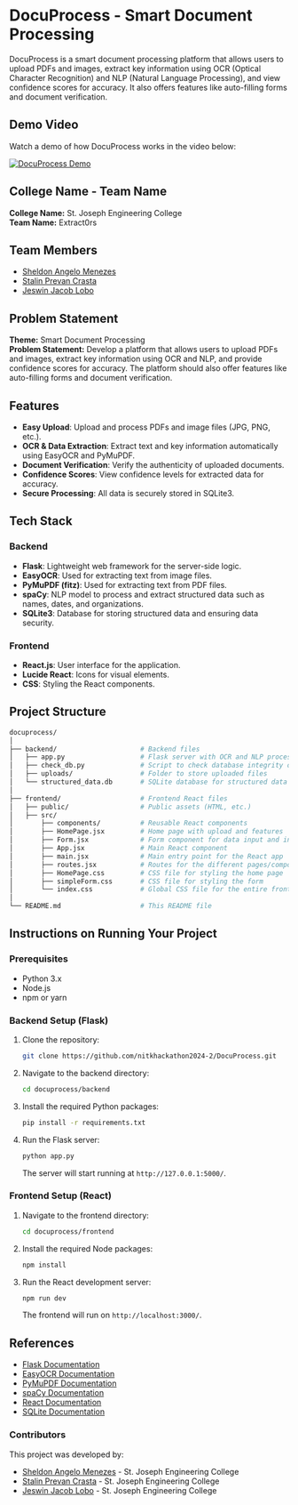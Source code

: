# DocuProcess - Smart Document Processing

DocuProcess is a smart document processing platform that allows users to upload PDFs and images, extract key information using OCR (Optical Character Recognition) and NLP (Natural Language Processing), and view confidence scores for accuracy. It also offers features like auto-filling forms and document verification.

## Demo Video

Watch a demo of how DocuProcess works in the video below:

[![DocuProcess Demo](https://i9.ytimg.com/vi_webp/ZGlslA-L7-U/mq1.webp?sqp=CKClzLgG-oaymwEmCMACELQB8quKqQMa8AEB-AH-CYAC0AWKAgwIABABGFkgWShZMA8=&rs=AOn4CLDVQqaLPnraejQfte3_3QmaVyG1Bw)](https://www.youtube.com/watch?v=ZGlslA-L7-U)

## College Name - Team Name
**College Name:** St. Joseph Engineering College  
**Team Name:** Extract0rs

## Team Members
- [Sheldon Angelo Menezes](https://github.com/0x5h31d0n)
- [Stalin Prevan Crasta](https://github.com/StalinPrevanCrasta)
- [Jeswin Jacob Lobo](https://github.com/jeswin2003lobo)

## Problem Statement
**Theme:** Smart Document Processing  
**Problem Statement:** Develop a platform that allows users to upload PDFs and images, extract key information using OCR and NLP, and provide confidence scores for accuracy. The platform should also offer features like auto-filling forms and document verification.

## Features

- **Easy Upload**: Upload and process PDFs and image files (JPG, PNG, etc.).
- **OCR & Data Extraction**: Extract text and key information automatically using EasyOCR and PyMuPDF.
- **Document Verification**: Verify the authenticity of uploaded documents.
- **Confidence Scores**: View confidence levels for extracted data for accuracy.
- **Secure Processing**: All data is securely stored in SQLite3.

## Tech Stack

### Backend
- **Flask**: Lightweight web framework for the server-side logic.
- **EasyOCR**: Used for extracting text from image files.
- **PyMuPDF (fitz)**: Used for extracting text from PDF files.
- **spaCy**: NLP model to process and extract structured data such as names, dates, and organizations.
- **SQLite3**: Database for storing structured data and ensuring data security.

### Frontend
- **React.js**: User interface for the application.
- **Lucide React**: Icons for visual elements.
- **CSS**: Styling the React components.

## Project Structure
```bash
docuprocess/
│
├── backend/                     # Backend files
│   ├── app.py                   # Flask server with OCR and NLP processing
│   ├── check_db.py              # Script to check database integrity or schema
│   ├── uploads/                 # Folder to store uploaded files
│   └── structured_data.db       # SQLite database for structured data
│
├── frontend/                    # Frontend React files
│   ├── public/                  # Public assets (HTML, etc.)
│   ├── src/
│       ├── components/          # Reusable React components
│       ├── HomePage.jsx         # Home page with upload and features
│       ├── Form.jsx             # Form component for data input and interaction
│       ├── App.jsx              # Main React component
│       ├── main.jsx             # Main entry point for the React app
│       ├── routes.jsx           # Routes for the different pages/components
│       ├── HomePage.css         # CSS file for styling the home page
│       ├── simpleForm.css       # CSS file for styling the form
│       └── index.css            # Global CSS file for the entire frontend
│
└── README.md                    # This README file
```

## Instructions on Running Your Project

### Prerequisites
- Python 3.x
- Node.js
- npm or yarn

### Backend Setup (Flask)
1. Clone the repository:
    ```bash
    git clone https://github.com/nitkhackathon2024-2/DocuProcess.git
    ```
2. Navigate to the backend directory:
    ```bash
    cd docuprocess/backend
    ```
3. Install the required Python packages:
    ```bash
    pip install -r requirements.txt
    ```
4. Run the Flask server:
    ```bash
    python app.py
    ```
   The server will start running at `http://127.0.0.1:5000/`.

### Frontend Setup (React)
1. Navigate to the frontend directory:
    ```bash
    cd docuprocess/frontend
    ```
2. Install the required Node packages:
    ```bash
    npm install
    ```
3. Run the React development server:
    ```bash
    npm run dev
    ```
   The frontend will run on `http://localhost:3000/`.

## References
- [Flask Documentation](https://flask.palletsprojects.com/)
- [EasyOCR Documentation](https://www.jaided.ai/easyocr/)
- [PyMuPDF Documentation](https://pymupdf.readthedocs.io/)
- [spaCy Documentation](https://spacy.io/)
- [React Documentation](https://reactjs.org/)
- [SQLite Documentation](https://www.sqlite.org/docs.html)

### Contributors

This project was developed by:
- [Sheldon Angelo Menezes](https://github.com/0x5h31d0n) - St. Joseph Engineering College
- [Stalin Prevan Crasta](https://github.com/StalinPrevanCrasta) - St. Joseph Engineering College
- [Jeswin Jacob Lobo](https://github.com/jeswin2003lobo) - St. Joseph Engineering College